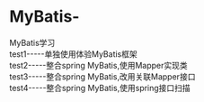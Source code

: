 # MyBatis-
MyBatis学习  
test1-----单独使用体验MyBatis框架  
test2-----整合spring MyBatis,使用Mapper实现类  
test3-----整合spring MyBatis,改用关联Mapper接口  
test4-----整合spring MyBatis,使用spring接口扫描


